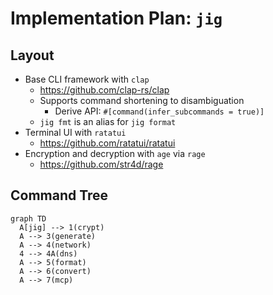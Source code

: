 # Implementation Plan: `jig`

## Layout

- Base CLI framework with `clap`
  - <https://github.com/clap-rs/clap>
  - Supports command shortening to disambiguation
    - Derive API: `#[command(infer_subcommands = true)]`
  - `jig fmt` is an alias for `jig format`
- Terminal UI with `ratatui`
  - <https://github.com/ratatui/ratatui>
- Encryption and decryption with `age` via `rage`
  - <https://github.com/str4d/rage>


## Command Tree

```mermaid
graph TD
  A[jig] --> 1(crypt)
  A --> 3(generate)
  A --> 4(network)
  4 --> 4A(dns)
  A --> 5(format)
  A --> 6(convert)
  A --> 7(mcp)
```
